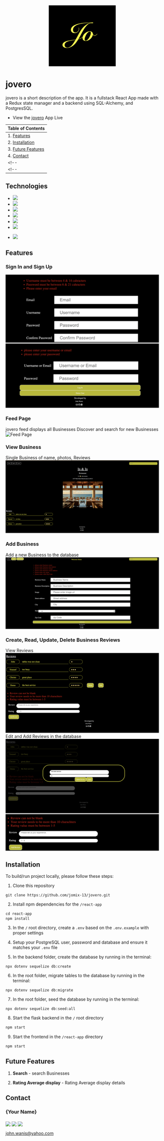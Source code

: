 <p align='center'>
  <img src='./readme-assets/images/logo.jpg' height='200px'>
</p>

# jovero
jovero is a short description of the app. It is a fullstack React App made with a Redux state manager and a backend using SQL-Alchemy, and PostgresSQL.

* View the <a href='https://jovero-app.herokuapp.com/'>jovero</a> App Live

<!-- * Reference to the jovero <a href='https://www.github.com/jomix-13/jovero/wiki'>Wiki Docs</a> -->

| Table of Contents |
| ----------------- |
| 1. [Features](#features) |
| 2. [Installation](#installation) |
| 3. [Future Features](#future-features) |
| 4. [Contact](#contact) |
<!-- | 3. [Technical Implementation Details](#technical-implementation-details) | -->
<!-- | 6. [Special Thanks](#special-thanks) | -->


## Technologies
* <a href="https://developer.mozilla.org/en-US/docs/Web/JavaScript"><img src="https://img.shields.io/badge/-JavaScript-F7DF1E?logo=JavaScript&logoColor=333333" /></a>
* <a href="https://www.postgresql.org/"><img src="https://img.shields.io/badge/-PostgreSQL-336791?logo=PostgreSQL&logoColor=white" /></a>
* <a href="https://nodejs.org/"><img src="https://img.shields.io/badge/Node.js-43853D?style=flat&logo=node.js&logoColor=white"></a>
* <a href="https://reactjs.org/"><img src="https://img.shields.io/badge/react-%2320232a.svg?style=flat&logo=react&logoColor=%2361DAFB"></a>
* <a href="https://redux.js.org/"><img src="https://img.shields.io/badge/redux-%23593d88.svg?style=flat&logo=redux&logoColor=white"></a>
* <a href="https://developer.mozilla.org/en-US/docs/Web/CSS"><img src="https://img.shields.io/badge/-CSS3-1572B6?logo=CSS3" /></a>
<!-- * <a href="https://www.python.org/"><img src="https://img.shields.io/badge/Python-3776AB?style=flat&logo=python&logoColor=white" /></a> -->
<!-- * <a href="https://flask.palletsprojects.com/"><img src="https://img.shields.io/badge/Flask-000000?style=flat&logo=flask&logoColor=white" /></a> -->
* <a href="https://www.heroku.com/home"><img src="https://img.shields.io/badge/Heroku-430098?style=flat&logo=heroku&logoColor=white" /></a>


## Features

### Sign In and Sign Up
![Sign Up](./readme-assets/images/signup.jpg)
![Login](./readme-assets/images/login.jpg)

### Feed Page
jovero feed displays all Businesses
Discover and search for new Businesses
![Feed Page](./readme-assets/images/feed.jpg)

### View Business
Single Business of name, photos, Reviews
![Business Page](./readme-assets/images/Business-page.jpg)

### Add Business
Add a new Business to the database
![Add Business](./readme-assets/images/Business-add.jpg)
<!-- Cancel adding Business -->
<!-- ![Cancel Add Business](./readme-assets/images/Business-add-cancel.jpg) -->

### Create, Read, Update, Delete Business Reviews
View Reviews
![Reviews](./readme-assets/images/Reviews.png)
Edit and Add Reviews in the database
![Edit Reviews](./readme-assets/images/Reviews-edit.png)
![Add Reviews](./readme-assets/images/Reviews-add.png)

<!-- * Add any more features here -->

## Installation
To build/run project locally, please follow these steps:

1. Clone this repository

```shell
git clone https://github.com/jomix-13/jovero.git
```
<!-- 
2. Install Pipfile dependencies and create the virtual environment
```shell
pipenv install
``` -->

2. Install npm dependencies for the `/react-app`

```shell
cd react-app
npm install
```

3. In the `/` root directory, create a `.env` based on the `.env.example` with proper settings

4. Setup your PostgreSQL user, password and database and ensure it matches your `.env` file

<!-- 5. Before running any flask commands, confirm you are in the pipenv virtual env. If not, run the command:
```shell
pipenv shell
``` -->

5. In the backend folder, create the database by running in the terminal:
```
npx dotenv sequelize db:create
```

6. In the root folder, migrate tables to the database by running in the terminal:
```
npx dotenv sequelize db:migrate
```

7. In the root folder, seed the database by running in the terminal:
```shell
npx dotenv sequelize db:seed:all
```

8. Start the flask backend in the `/` root directory
```javascript
npm start
```

9. Start the frontend in the `/react-app` directory

```javascript
npm start
```


<!-- ## Technical Implementation Details

### {Detail 1}
Description 1

Part of code is shown below:

```python
print('add code snippet 1 here')
```

Description 2

```javascript
print('add code snippet 2 here')
```

### {Detail 2}
Description 1

Code snippet is shown here:

```javascript
print('add code snippet 1 here')
``` -->


## Future Features

1. __Search__ - search Businesses

2. __Rating Average display__ - Rating Average display details


## Contact

### {Your Name}
<a href="https://www.linkedin.com/in/john-wanis-764957138/"><img src="./readme-assets/logos/linkedin-logo.png" height="28" align="middle" /></a>
<a href="https://angel.co/u/john-wanis-1"><img src="./readme-assets/logos/angellist-logo.png" height="28" align="middle" /></a>
<a href="https://github.com/jomix-13"><img src="./readme-assets/logos/github-logo.png" height="38" align="middle" /></a>

john.wanis@yahoo.com


<!-- ## Special Thanks
* Fellow peers who have given me support and community: [Andrew](https://github.com/andru17urdna), [Henry](https://github.com/hnrywltn), [Pierre](https://github.com/TheGuilbotine), [Lema](https://github.com/lemlooma), [Meagan](https://github.com/meagan13), [Simon](https://github.com/Simonvargas), [Michelle](https://github.com/michellekontoff), [Nico](https://github.com/nicopierson), [John](https://github.com/Jomix-13), [Manna](https://github.com/makon57), and [Monte](https://github.com/theflaggship)
* Mentors who have given me their time and effort: [Zach](https://github.com/zdwatts), [Olivia](https://github.com/OByrnes), [Ed](https://github.com/edherm), and [Javier](https://github.com/javiermortiz)  -->
